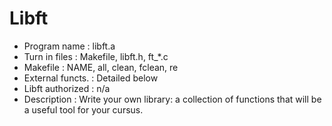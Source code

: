 # Libft

- Program name     :  libft.a
- Turn in files    :  Makefile, libft.h, ft_*.c
- Makefile         :  NAME, all, clean, fclean, re
- External functs. :  Detailed below
- Libft authorized :  n/a
- Description      :  Write your own library: a collection of functions
                    that will be a useful tool for your cursus.
